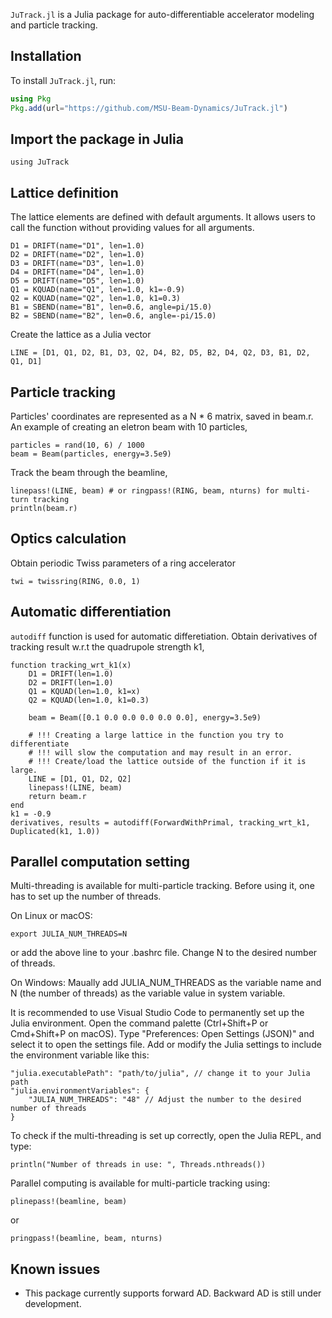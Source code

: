 `JuTrack.jl` is a Julia package for auto-differentiable accelerator modeling and particle tracking.

## Installation
To install `JuTrack.jl`, run:
```julia
using Pkg
Pkg.add(url="https://github.com/MSU-Beam-Dynamics/JuTrack.jl")
```

## Import the package in Julia
```
using JuTrack
```

## Lattice definition
The lattice elements are defined with default arguments. It allows users to call the function without providing values for all arguments.
```
D1 = DRIFT(name="D1", len=1.0)
D2 = DRIFT(name="D2", len=1.0)
D3 = DRIFT(name="D3", len=1.0)
D4 = DRIFT(name="D4", len=1.0)
D5 = DRIFT(name="D5", len=1.0)
Q1 = KQUAD(name="Q1", len=1.0, k1=-0.9) 
Q2 = KQUAD(name="Q2", len=1.0, k1=0.3)
B1 = SBEND(name="B1", len=0.6, angle=pi/15.0)
B2 = SBEND(name="B2", len=0.6, angle=-pi/15.0)
```
Create the lattice as a Julia vector
```
LINE = [D1, Q1, D2, B1, D3, Q2, D4, B2, D5, B2, D4, Q2, D3, B1, D2, Q1, D1]
```

## Particle tracking
Particles' coordinates are represented as a N * 6 matrix, saved in beam.r. An example of creating an eletron beam with 10 particles,
```
particles = rand(10, 6) / 1000
beam = Beam(particles, energy=3.5e9)
```

Track the beam through the beamline,
```
linepass!(LINE, beam) # or ringpass!(RING, beam, nturns) for multi-turn tracking
println(beam.r) 
```

## Optics calculation
Obtain periodic Twiss parameters of a ring accelerator
```
twi = twissring(RING, 0.0, 1)
```

## Automatic differentiation
`autodiff` function is used for automatic differetiation. Obtain derivatives of tracking result w.r.t the quadrupole strength k1,
```
function tracking_wrt_k1(x)
    D1 = DRIFT(len=1.0)
    D2 = DRIFT(len=1.0)
    Q1 = KQUAD(len=1.0, k1=x) 
    Q2 = KQUAD(len=1.0, k1=0.3)

    beam = Beam([0.1 0.0 0.0 0.0 0.0 0.0], energy=3.5e9)

    # !!! Creating a large lattice in the function you try to differentiate 
    # !!! will slow the computation and may result in an error.
    # !!! Create/load the lattice outside of the function if it is large.
    LINE = [D1, Q1, D2, Q2] 
    linepass!(LINE, beam)
    return beam.r
end
k1 = -0.9
derivatives, results = autodiff(ForwardWithPrimal, tracking_wrt_k1, Duplicated(k1, 1.0))
```

## Parallel computation setting
Multi-threading is available for multi-particle tracking. Before using it, one has to set up the number of threads.

On Linux or macOS:
```
export JULIA_NUM_THREADS=N
``` 
or add the above line to your .bashrc file. Change N to the desired number of threads.

On Windows:
Maually add JULIA_NUM_THREADS as the variable name and N (the number of threads) as the variable value in system variable.

It is recommended to use Visual Studio Code to permanently set up the Julia environment. 
Open the command palette (Ctrl+Shift+P or Cmd+Shift+P on macOS). 
Type "Preferences: Open Settings (JSON)" and select it to open the settings file. 
Add or modify the Julia settings to include the environment variable like this:
```
"julia.executablePath": "path/to/julia", // change it to your Julia path
"julia.environmentVariables": {
    "JULIA_NUM_THREADS": "48" // Adjust the number to the desired number of threads
}
```

To check if the multi-threading is set up correctly, open the Julia REPL, and type:
```
println("Number of threads in use: ", Threads.nthreads())
```

Parallel computing is available for multi-particle tracking using:
```
plinepass!(beamline, beam)
```
or 
```
pringpass!(beamline, beam, nturns)
```

## Known issues
* This package currently supports forward AD. Backward AD is still under development.
